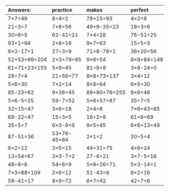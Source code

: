 | Answers: | practice | makes | perfect | ! |
| :--- | :--- | :--- | :--- | :--- |
| 7×7=49 | 8÷4=2 | 78+15=93 | 4×2=8 | 13+46=59 | 
| 21÷3=7 | 7×8=56 | 49+9-35=23 | 18÷3=6 | 43+49-21=71 | 
| 30÷6=5 | 62-41=21 | 7×4=28 | 76-51=25 | 3×9=27 | 
| 93+1=94 | 2×8=16 | 9×7=63 | 15÷5=3 | 6×3=18 | 
| 6×3-17=1 | 27÷3=9 | 71+8-78=1 | 36+20=56 | 6×9=54 | 
| 52+53+99=204 | 2×3+79=85 | 9×6=54 | 8×8+84=148 | 8×9+77=149 | 
| 61+71+23=155 | 5×9=45 | 81÷9=9 | 3×8-24=0 | 4×4=16 | 
| 28÷7=4 | 21+56=77 | 8×8+73=137 | 3×4=12 | 74-60=14 | 
| 5×6=30 | 7×2=14 | 8×8=64 | 6×5=30 | 4×5=20 | 
| 85-23=62 | 9+36=45 | 89+90+76=255 | 8×6=48 | 7×9=63 | 
| 5×6-5=25 | 59-7=52 | 5×6+57=87 | 35÷7=5 | 7×3=21 | 
| 32+15=47 | 3×6=18 | 2×4=8 | 7×6+43=85 | 18÷2=9 | 
| 69-22=47 | 15÷3=5 | 16÷2=8 | 61+8=69 | 2×5=10 | 
| 35÷5=7 | 6×3-9=9 | 9×5=45 | 6×6+13=49 | 42+15=57 | 
| 87-51=36 | 53+76-45=84 | 2×1=2 | 20÷5=4 | 78+7+44=129 | 
| 6×2=12 | 3×5=15 | 44+31=75 | 4×6=24 | 11-5=6 | 
| 13+54=67 | 3×3-7=2 | 27-6=21 | 3×7-5=16 | 8×3=24 | 
| 48÷8=6 | 54÷6=9 | 5×9+26=71 | 5×3-14=1 | 25+51=76 | 
| 7×3+88=109 | 2×6=12 | 51-43=8 | 8×2=16 | 9×8=72 | 
| 58-41=17 | 8×9=72 | 6×7=42 | 42÷7=6 | 16+44=60 | 
